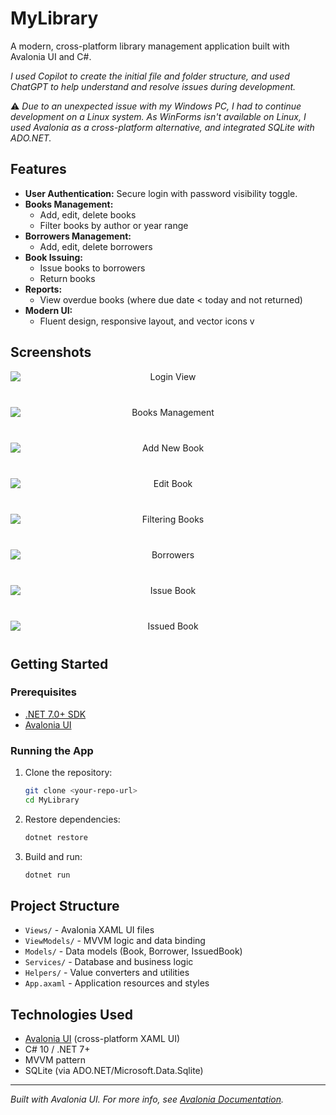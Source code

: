 # MyLibrary

A modern, cross-platform library management application built with Avalonia UI and C#.

_I used Copilot to create the initial file and folder structure, and used ChatGPT to help understand and resolve issues during development._

⚠️ _Due to an unexpected issue with my Windows PC, I had to continue development on a Linux system. As WinForms isn't available on Linux, I used Avalonia as a cross-platform alternative, and integrated SQLite with ADO.NET._

## Features

- **User Authentication:** Secure login with password visibility toggle.
- **Books Management:**
  - Add, edit, delete books
  - Filter books by author or year range
- **Borrowers Management:**
  - Add, edit, delete borrowers
- **Book Issuing:**
  - Issue books to borrowers
  - Return books
- **Reports:**
  - View overdue books (where due date < today and not returned)
- **Modern UI:**
  - Fluent design, responsive layout, and vector icons
    v

## Screenshots

<p align="center">
  <img src="Screenshots/LoginView.png" alt="Login View" style="display:block; margin-bottom:40px;"/>
</p>

<p align="center">
  <img src="Screenshots/Books%20Managment.png" alt="Books Management" style="display:block; margin-bottom:40px;"/>
</p>

<p align="center">
  <img src="Screenshots/Add%20New%20Book.png" alt="Add New Book" style="display:block; margin-bottom:40px;"/>
</p>

<p align="center">
  <img src="Screenshots/Edit%20Book.png" alt="Edit Book" style="display:block; margin-bottom:40px;"/>
</p>

<p align="center">
  <img src="Screenshots/Filtering%20Books.png" alt="Filtering Books" style="display:block; margin-bottom:40px;"/>
</p>

<p align="center">
  <img src="Screenshots/Borrowers.png" alt="Borrowers" style="display:block; margin-bottom:40px;"/>
</p>

<p align="center">
  <img src="Screenshots/Issue%20Book.png" alt="Issue Book" style="display:block; margin-bottom:40px;"/>
</p>

<p align="center">
  <img src="Screenshots/Issued%20Book.png" alt="Issued Book" style="display:block; margin-bottom:40px;"/>
</p>

## Getting Started

### Prerequisites

- [.NET 7.0+ SDK](https://dotnet.microsoft.com/download)
- [Avalonia UI](https://avaloniaui.net/)

### Running the App

1. Clone the repository:
   ```sh
   git clone <your-repo-url>
   cd MyLibrary
   ```
2. Restore dependencies:
   ```sh
   dotnet restore
   ```
3. Build and run:
   ```sh
   dotnet run
   ```

## Project Structure

- `Views/` - Avalonia XAML UI files
- `ViewModels/` - MVVM logic and data binding
- `Models/` - Data models (Book, Borrower, IssuedBook)
- `Services/` - Database and business logic
- `Helpers/` - Value converters and utilities
- `App.axaml` - Application resources and styles

## Technologies Used

- [Avalonia UI](https://avaloniaui.net/) (cross-platform XAML UI)
- C# 10 / .NET 7+
- MVVM pattern
- SQLite (via ADO.NET/Microsoft.Data.Sqlite)

---

_Built with Avalonia UI. For more info, see [Avalonia Documentation](https://docs.avaloniaui.net/)._
